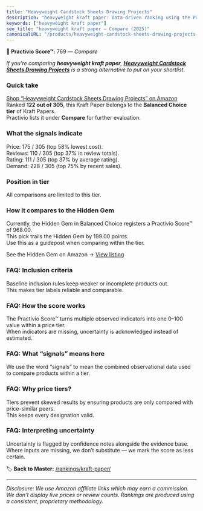 ```yaml
---
title: "Heavyweight Cardstock Sheets Drawing Projects"
description: "heavyweight kraft paper: Data-driven ranking using the Practivio Score™. Positioned by quality, value, demand, findability, momentum."
keywords: ["heavyweight kraft paper"]
seo_title: "heavyweight kraft paper — Compare (2025)"
canonicalURL: "/products/heavyweight-cardstock-sheets-drawing-projects-B08TTPV6D4/"
---
```


**🛒 Practivio Score™:** 769 — _Compare_


*If you're comparing **heavyweight kraft paper**, **[Heavyweight Cardstock Sheets Drawing Projects](https://www.amazon.com/dp/B08TTPV6D4?tag=practivio-20)** is a strong alternative to put on your shortlist.*
### Quick take
[Shop “Heavyweight Cardstock Sheets Drawing Projects” on Amazon](https://www.amazon.com/dp/B08TTPV6D4?tag=practivio-20)
Ranked **122 out of 305**, this Kraft Paper belongs to the **Balanced Choice tier** of Kraft Papers.  
Practivio lists it under **Compare** for further evaluation.

### What the signals indicate
Price: 175 / 305 (top 58% lowest cost).  
Reviews: 110 / 305 (top 37% in review totals).  
Rating: 111 / 305 (top 37% by average rating).  
Demand: 228 / 305 (top 75% by recent sales).

### Position in tier
All comparisons are limited to this tier.

### How it compares to the Hidden Gem
Currently, the Hidden Gem in Balanced Choice registers a Practivio Score™ of 968.00.  
This pick trails the Hidden Gem by 199.00 points.  
Use this as a guidepost when comparing within the tier.  

See the Hidden Gem on Amazon → [View listing](https://www.amazon.com/dp/B07Z8GG66X?tag=practivio-20)

### FAQ: Inclusion criteria
Baseline inclusion rules keep weaker or incomplete products out.  
This makes tier labels reliable and comparable.

### FAQ: How the score works
The Practivio Score™ turns multiple observed indicators into one 0–100 value within a price tier.  
When indicators are missing, uncertainty is acknowledged instead of estimated.

### FAQ: What “signals” means here
We use the word “signals” to mean the combined observational data used to compare products within a tier.

### FAQ: Why price tiers?
Tiers prevent skewed results by ensuring products are only compared with price-similar peers.  
This keeps every designation valid.

### FAQ: Interpreting uncertainty
Uncertainty is flagged by confidence notes alongside the evidence base.  
Where inputs are missing, we don’t substitute — we mark the score as less certain.

<!-- Missing template for Compare/CompareWithinPriceClass -->


🏷️ **Back to Master:** [/rankings/kraft-paper/](/rankings/kraft-paper/)

---
_Disclosure: We use Amazon affiliate links which may earn a commission. We don’t display live prices or review counts. Rankings are produced using a consistent, proprietary methodology._
